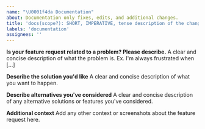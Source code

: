 ```yaml
---
name: "\U0001f4da Documentation"
about: Documentation only fixes, edits, and additional changes.
title: 'docs(scope?): SHORT, IMPERATIVE, tense description of the change'
labels: 'documentation'
assignees: ''
---
```


**Is your feature request related to a problem? Please describe.**
A clear and concise description of what the problem is. Ex. I'm always frustrated when [...]

**Describe the solution you'd like**
A clear and concise description of what you want to happen.

**Describe alternatives you've considered**
A clear and concise description of any alternative solutions or features you've considered.

**Additional context**
Add any other context or screenshots about the feature request here.

